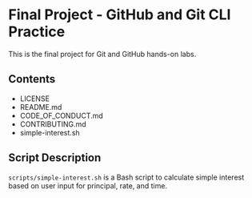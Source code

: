 # Final Project - GitHub and Git CLI Practice

This is the final project for Git and GitHub hands-on labs.

## Contents

- LICENSE
- README.md
- CODE_OF_CONDUCT.md
- CONTRIBUTING.md
- simple-interest.sh

## Script Description

`scripts/simple-interest.sh` is a Bash script to calculate simple interest based on user input for principal, rate, and time.
